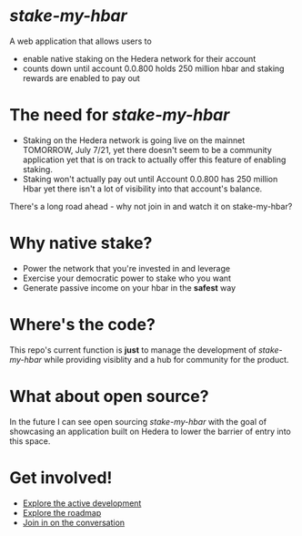 # *stake-my-hbar*
A web application that allows users to 
* enable native staking on the Hedera network for their account
* counts down until account 0.0.800 holds 250 million hbar and staking rewards are enabled to pay out

# The need for *stake-my-hbar*
* Staking on the Hedera network is going live on the mainnet TOMORROW, July 7/21, yet there doesn't seem to be a community application yet that is on track to actually offer this feature of enabling staking. 
* Staking won't actually pay out until Account 0.0.800 has 250 million Hbar yet there isn't a lot of visibility into that account's balance. 

There's a long road ahead - why not join in and watch it on stake-my-hbar?

# Why native stake? 
* Power the network that you're invested in and leverage
* Exercise your democratic power to stake who you want
* Generate passive income on your hbar in the **safest** way

# Where's the code?
This repo's current function is **just** to manage the development of *stake-my-hbar* while providing visiblity and a hub for community for the product. 

# What about open source?
In the future I can see open sourcing *stake-my-hbar* with the goal of showcasing an application built on Hedera to lower the barrier of entry into this space. 

# Get involved!
* [Explore the active development](https://github.com/users/garrett-waage/projects/4)
* [Explore the roadmap](https://github.com/garrett-waage/stake-my-hbar/milestones?direction=desc&sort=completeness&state=open)
* [Join in on the conversation](https://github.com/garrett-waage/stake-my-hbar/discussions)
